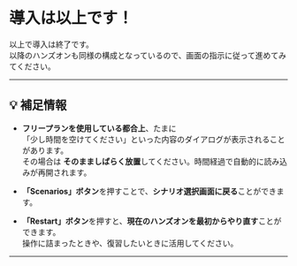 # 導入は以上です！

以上で導入は終了です。  
以降のハンズオンも同様の構成となっているので、画面の指示に従って進めてみてください。

---

## 💡 補足情報

- **フリープランを使用している都合上**、たまに  
  「少し時間を空けてください」といった内容のダイアログが表示されることがあります。  
  その場合は **そのまましばらく放置**してください。時間経過で自動的に読み込みが再開されます。

- **「Scenarios」ボタン**を押すことで、**シナリオ選択画面に戻る**ことができます。

- **「Restart」ボタン**を押すと、**現在のハンズオンを最初からやり直す**ことができます。  
  操作に詰まったときや、復習したいときに活用してください。

---